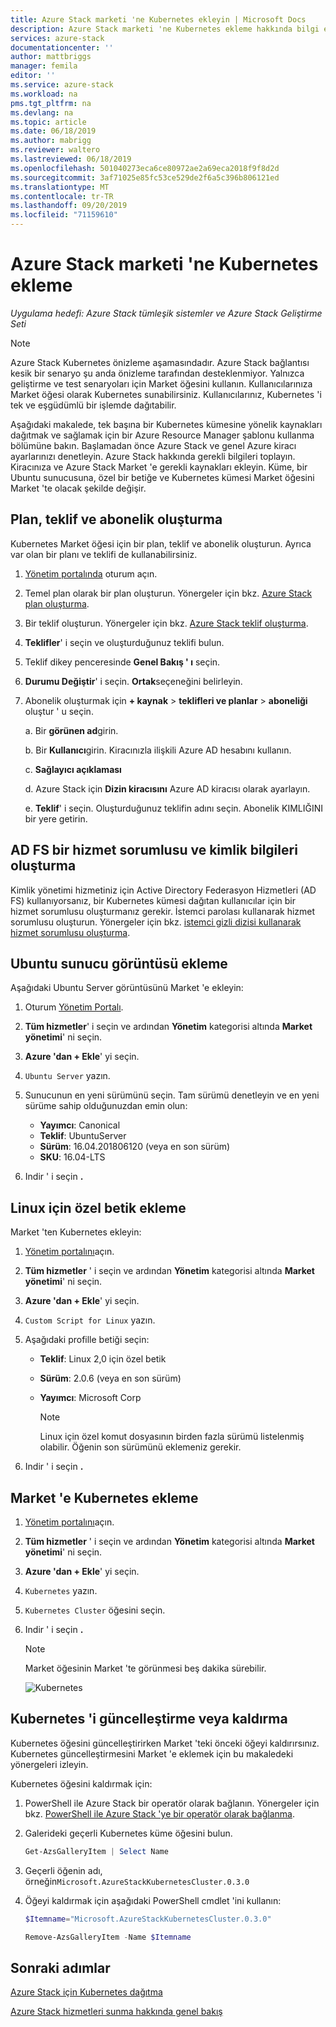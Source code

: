 ```yaml
---
title: Azure Stack marketi 'ne Kubernetes ekleyin | Microsoft Docs
description: Azure Stack marketi 'ne Kubernetes ekleme hakkında bilgi edinin.
services: azure-stack
documentationcenter: ''
author: mattbriggs
manager: femila
editor: ''
ms.service: azure-stack
ms.workload: na
pms.tgt_pltfrm: na
ms.devlang: na
ms.topic: article
ms.date: 06/18/2019
ms.author: mabrigg
ms.reviewer: waltero
ms.lastreviewed: 06/18/2019
ms.openlocfilehash: 501040273eca6ce80972ae2a69eca2018f9f8d2d
ms.sourcegitcommit: 3af71025e85fc53ce529de2f6a5c396b806121ed
ms.translationtype: MT
ms.contentlocale: tr-TR
ms.lasthandoff: 09/20/2019
ms.locfileid: "71159610"
---
```

# <a name="add-kubernetes-to-the-azure-stack-marketplace"></a>Azure Stack marketi 'ne Kubernetes ekleme

*Uygulama hedefi: Azure Stack tümleşik sistemler ve Azure Stack Geliştirme Seti*

> [!note]  
> Azure Stack Kubernetes önizleme aşamasındadır. Azure Stack bağlantısı kesik bir senaryo şu anda önizleme tarafından desteklenmiyor. Yalnızca geliştirme ve test senaryoları için Market öğesini kullanın.
Kullanıcılarınıza Market öğesi olarak Kubernetes sunabilirsiniz. Kullanıcılarınız, Kubernetes 'i tek ve eşgüdümlü bir işlemde dağıtabilir.

Aşağıdaki makalede, tek başına bir Kubernetes kümesine yönelik kaynakları dağıtmak ve sağlamak için bir Azure Resource Manager şablonu kullanma bölümüne bakın. Başlamadan önce Azure Stack ve genel Azure kiracı ayarlarınızı denetleyin. Azure Stack hakkında gerekli bilgileri toplayın. Kiracınıza ve Azure Stack Market 'e gerekli kaynakları ekleyin. Küme, bir Ubuntu sunucusuna, özel bir betiğe ve Kubernetes kümesi Market öğesini Market 'te olacak şekilde değişir.

## <a name="create-a-plan-an-offer-and-a-subscription"></a>Plan, teklif ve abonelik oluşturma

Kubernetes Market öğesi için bir plan, teklif ve abonelik oluşturun. Ayrıca var olan bir planı ve teklifi de kullanabilirsiniz.

1. [Yönetim portalında](https://adminportal.local.azurestack.external) oturum açın.

1. Temel plan olarak bir plan oluşturun. Yönergeler için bkz. [Azure Stack plan oluşturma](azure-stack-create-plan.md).

1. Bir teklif oluşturun. Yönergeler için bkz. [Azure Stack teklif oluşturma](azure-stack-create-offer.md).

1. **Teklifler**' i seçin ve oluşturduğunuz teklifi bulun.

1. Teklif dikey penceresinde **Genel Bakış ' ı** seçin.

1. **Durumu Değiştir**' i seçin. **Ortak**seçeneğini belirleyin.

1. Abonelik oluşturmak için **+ kaynak** > **teklifleri ve planlar** > **aboneliği** oluştur ' u seçin.

    a. Bir **görünen ad**girin.

    b. Bir **Kullanıcı**girin. Kiracınızla ilişkili Azure AD hesabını kullanın.

    c. **Sağlayıcı açıklaması**

    d. Azure Stack için **Dizin kiracısını** Azure AD kiracısı olarak ayarlayın. 

    e. **Teklif**' i seçin. Oluşturduğunuz teklifin adını seçin. Abonelik KIMLIĞINI bir yere getirin.

## <a name="create-a-service-principal-and-credentials-in-ad-fs"></a>AD FS bir hizmet sorumlusu ve kimlik bilgileri oluşturma

Kimlik yönetimi hizmetiniz için Active Directory Federasyon Hizmetleri (AD FS) kullanıyorsanız, bir Kubernetes kümesi dağıtan kullanıcılar için bir hizmet sorumlusu oluşturmanız gerekir. İstemci parolası kullanarak hizmet sorumlusu oluşturun. Yönergeler için bkz. [istemci gizli dizisi kullanarak hizmet sorumlusu oluşturma](azure-stack-create-service-principals.md#create-a-service-principal-that-uses-client-secret-credentials).

## <a name="add-an-ubuntu-server-image"></a>Ubuntu sunucu görüntüsü ekleme

Aşağıdaki Ubuntu Server görüntüsünü Market 'e ekleyin:

1. Oturum [Yönetim Portalı](https://adminportal.local.azurestack.external).

1. **Tüm hizmetler**' i seçin ve ardından **Yönetim** kategorisi altında **Market yönetimi**' ni seçin.

1. **Azure 'dan + Ekle**' yi seçin.

1. `Ubuntu Server` yazın.

1. Sunucunun en yeni sürümünü seçin. Tam sürümü denetleyin ve en yeni sürüme sahip olduğunuzdan emin olun:
    - **Yayımcı**: Canonical
    - **Teklif**: UbuntuServer
    - **Sürüm**: 16.04.201806120 (veya en son sürüm)
    - **SKU**: 16.04-LTS

1. Indir ' i seçin **.**

## <a name="add-a-custom-script-for-linux"></a>Linux için özel betik ekleme

Market 'ten Kubernetes ekleyin:

1. [Yönetim portalını](https://adminportal.local.azurestack.external)açın.

1. **Tüm hizmetler** ' i seçin ve ardından **Yönetim** kategorisi altında **Market yönetimi**' ni seçin.

1. **Azure 'dan + Ekle**' yi seçin.

1. `Custom Script for Linux` yazın.

1. Aşağıdaki profille betiği seçin:
   - **Teklif**: Linux 2,0 için özel betik
   - **Sürüm**: 2.0.6 (veya en son sürüm)
   - **Yayımcı**: Microsoft Corp

     > [!Note]  
     > Linux için özel komut dosyasının birden fazla sürümü listelenmiş olabilir. Öğenin son sürümünü eklemeniz gerekir.

1. Indir ' i seçin **.**


## <a name="add-kubernetes-to-the-marketplace"></a>Market 'e Kubernetes ekleme

1. [Yönetim portalını](https://adminportal.local.azurestack.external)açın.

1. **Tüm hizmetler** ' i seçin ve ardından **Yönetim** kategorisi altında **Market yönetimi**' ni seçin.

1. **Azure 'dan + Ekle**' yi seçin.

1. `Kubernetes` yazın.

1. `Kubernetes Cluster` öğesini seçin.

1. Indir ' i seçin **.**

    > [!note]  
    > Market öğesinin Market 'te görünmesi beş dakika sürebilir.

    ![Kubernetes](../user/media/azure-stack-solution-template-kubernetes-deploy/marketplaceitem.png)

## <a name="update-or-remove-the-kubernetes"></a>Kubernetes 'i güncelleştirme veya kaldırma 

Kubernetes öğesini güncelleştirirken Market 'teki önceki öğeyi kaldırırsınız. Kubernetes güncelleştirmesini Market 'e eklemek için bu makaledeki yönergeleri izleyin.

Kubernetes öğesini kaldırmak için:

1. PowerShell ile Azure Stack bir operatör olarak bağlanın. Yönergeler için bkz. [PowerShell ile Azure Stack 'ye bir operatör olarak bağlanma](azure-stack-powershell-configure-admin.md).

2. Galerideki geçerli Kubernetes küme öğesini bulun.

    ```powershell  
    Get-AzsGalleryItem | Select Name
    ```
    
3. Geçerli öğenin adı, örneğin`Microsoft.AzureStackKubernetesCluster.0.3.0`

4. Öğeyi kaldırmak için aşağıdaki PowerShell cmdlet 'ini kullanın:

    ```powershell  
    $Itemname="Microsoft.AzureStackKubernetesCluster.0.3.0"

    Remove-AzsGalleryItem -Name $Itemname
    ```

## <a name="next-steps"></a>Sonraki adımlar

[Azure Stack için Kubernetes dağıtma](../user/azure-stack-solution-template-kubernetes-deploy.md)

[Azure Stack hizmetleri sunma hakkında genel bakış](azure-stack-offer-services-overview.md)
